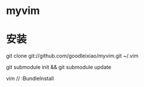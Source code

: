 myvim
=====


安装
====


  git clone git://github.com/goodleixiao/myvim.git ~/.vim

  git submodule init && git submodule update

  vim  // :BundleInstall
